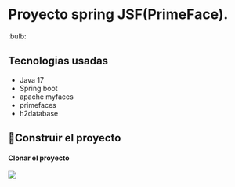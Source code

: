 <h1>Proyecto spring JSF(PrimeFace).</h1>
:bulb:<h2>Tecnologias usadas</h2>
<ul>
  <li>Java 17</li>
  <li>Spring boot</li>
  <li>apache myfaces</li>
  <li>primefaces</li>
  <li>h2database</li>
</ul>

## :hammer:Construir el proyecto
<h4>Clonar el proyecto</h4>
<img src="https://github.com/maleman/webapp-jsf-spring/assets/12504018/a33bf44a-bc60-4b36-8797-033c5a6409d6" />
